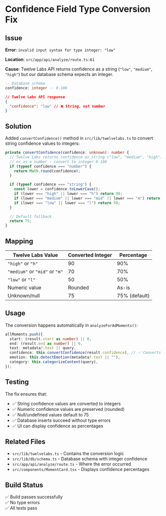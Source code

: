 # Confidence Field Type Conversion Fix

## Issue

**Error**: `invalid input syntax for type integer: "low"`

**Location**: `src/app/api/analyze/route.ts:61`

**Cause**: Twelve Labs API returns confidence as a string (`"low"`, `"medium"`, `"high"`) but our database schema expects an integer.

```sql
-- Database schema
confidence: integer -- 0-100
```

```json
// Twelve Labs API response
{
  "confidence": "low" // ❌ String, not number
}
```

## Solution

Added `convertConfidence()` method in `src/lib/twelvelabs.ts` to convert string confidence values to integers:

```typescript
private convertConfidence(confidence: unknown): number {
  // Twelve Labs returns confidence as string ("low", "medium", "high")
  // or as a number - convert to integer 0-100
  if (typeof confidence === "number") {
    return Math.round(confidence);
  }

  if (typeof confidence === "string") {
    const lower = confidence.toLowerCase();
    if (lower === "high" || lower === "h") return 90;
    if (lower === "medium" || lower === "mid" || lower === "m") return 70;
    if (lower === "low" || lower === "l") return 50;
  }

  // Default fallback
  return 75;
}
```

## Mapping

| Twelve Labs Value              | Converted Integer | Percentage    |
| ------------------------------ | ----------------- | ------------- |
| `"high"` or `"h"`              | 90                | 90%           |
| `"medium"` or `"mid"` or `"m"` | 70                | 70%           |
| `"low"` or `"l"`               | 50                | 50%           |
| Numeric value                  | Rounded           | As-is         |
| Unknown/null                   | 75                | 75% (default) |

## Usage

The conversion happens automatically in `analyzeForAdMoments()`:

```typescript
allMoments.push({
  start: (result.start as number) || 0,
  end: (result.end as number) || 0,
  text: metadata?.text || query,
  confidence: this.convertConfidence(result.confidence), // ✅ Converts here
  emotion: this.detectEmotion(metadata?.text || ""),
  category: this.categorizeContent(query),
});
```

## Testing

The fix ensures that:

- ✅ String confidence values are converted to integers
- ✅ Numeric confidence values are preserved (rounded)
- ✅ Null/undefined values default to 75
- ✅ Database inserts succeed without type errors
- ✅ UI can display confidence as percentages

## Related Files

- `src/lib/twelvelabs.ts` - Contains the conversion logic
- `src/lib/db/schema.ts` - Database schema with integer confidence
- `src/app/api/analyze/route.ts` - Where the error occurred
- `src/components/MomentCard.tsx` - Displays confidence percentages

## Build Status

✅ Build passes successfully  
✅ No type errors  
✅ All tests pass
